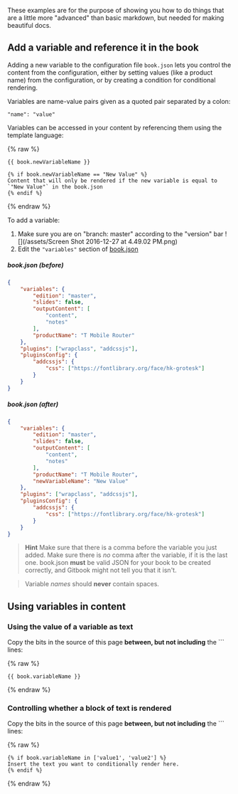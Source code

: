 These examples are for the purpose of showing you how to do things that are a little more "advanced" than basic markdown, but needed for making beautiful docs.

## Add a variable and reference it in the book

Adding a new variable to the configuration file `book.json` lets you control the content from the configuration, either by setting values (like a product name) from the configuration, or by creating a condition for conditional rendering. 

Variables are name-value pairs given as a quoted pair separated by a colon:

```
"name": "value"
```

Variables can be accessed in your content by referencing them using the template language:

{% raw %}
```
{{ book.newVariableName }} 

{% if book.newVariableName == "New Value" %}
Content that will only be rendered if the new variable is equal to `"New Value"` in the book.json
{% endif %}
```
{% endraw %}

To add a variable:

1. Make sure you are on "branch: master" according to the "version" bar ![](/assets/Screen Shot 2016-12-27 at 4.49.02 PM.png)
2. Edit the `"variables"` section of [book.json](book.json) 

##### book.json (before)
```json
{
    "variables": {
        "edition": "master",
        "slides": false,
        "outputContent": [
            "content",
            "notes"
        ],
        "productName": "T Mobile Router"
    },
    "plugins": ["wrapclass", "addcssjs"],
    "pluginsConfig": {
        "addcssjs": {
            "css": ["https://fontlibrary.org/face/hk-grotesk"]
        }
    }
}
```

##### book.json (after)

```json
{
    "variables": {
        "edition": "master",
        "slides": false,
        "outputContent": [
            "content",
            "notes"
        ],
        "productName": "T Mobile Router",
        "newVariableName": "New Value"
    },
    "plugins": ["wrapclass", "addcssjs"],
    "pluginsConfig": {
        "addcssjs": {
            "css": ["https://fontlibrary.org/face/hk-grotesk"]
        }
    }
}
```

> **Hint** Make sure that there is a comma before the variable you just added. Make sure there is *no* comma after the variable, if it is the last one. book.json **must** be valid JSON for your book to be created correctly, and Gitbook might not tell you that it isn't.

> Variable *names* should **never** contain spaces.

## Using variables in content

### Using the value of a variable as text

Copy the bits in the source of this page **between, but not including** the \`\`\` lines:

{% raw %}
```
{{ book.variableName }}
```
{% endraw %}

### Controlling whether a block of text is rendered

Copy the bits in the source of this page **between, but not including** the \`\`\` lines:

{% raw %}
```
{% if book.variableName in ['value1', 'value2'] %}
Insert the text you want to conditionally render here.
{% endif %}
```
{% endraw %}


